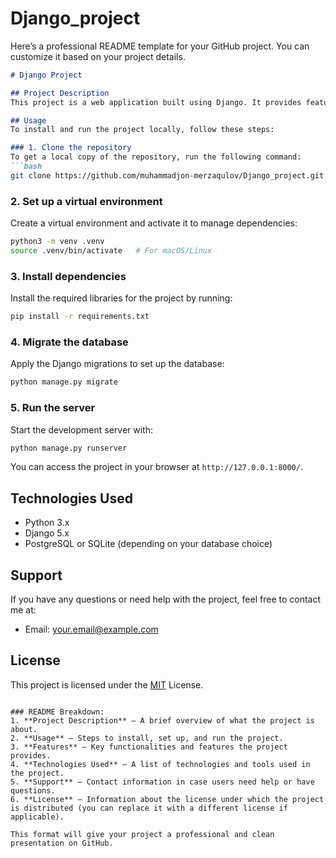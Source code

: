 # Django_project
Here’s a professional README template for your GitHub project. You can customize it based on your project details.

```markdown
# Django Project

## Project Description
This project is a web application built using Django. It provides features such as user management, data viewing and editing, and other common web app functionalities. The project primarily uses the Django framework and its core components, along with a database backend.

## Usage
To install and run the project locally, follow these steps:

### 1. Clone the repository
To get a local copy of the repository, run the following command:
```bash
git clone https://github.com/muhammadjon-merzaqulov/Django_project.git
```

### 2. Set up a virtual environment
Create a virtual environment and activate it to manage dependencies:
```bash
python3 -m venv .venv
source .venv/bin/activate   # For macOS/Linux
```

### 3. Install dependencies
Install the required libraries for the project by running:
```bash
pip install -r requirements.txt
```

### 4. Migrate the database
Apply the Django migrations to set up the database:
```bash
python manage.py migrate
```

### 5. Run the server
Start the development server with:
```bash
python manage.py runserver
```

You can access the project in your browser at `http://127.0.0.1:8000/`.
  
## Technologies Used
- Python 3.x
- Django 5.x
- PostgreSQL or SQLite (depending on your database choice)

## Support
If you have any questions or need help with the project, feel free to contact me at:
- Email: your.email@example.com

## License
This project is licensed under the [MIT](https://opensource.org/licenses/MIT) License.
```

### README Breakdown:
1. **Project Description** – A brief overview of what the project is about.
2. **Usage** – Steps to install, set up, and run the project.
3. **Features** – Key functionalities and features the project provides.
4. **Technologies Used** – A list of technologies and tools used in the project.
5. **Support** – Contact information in case users need help or have questions.
6. **License** – Information about the license under which the project is distributed (you can replace it with a different license if applicable).

This format will give your project a professional and clean presentation on GitHub.
